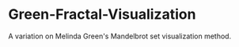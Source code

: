 Green-Fractal-Visualization
===========================

A variation on Melinda Green's Mandelbrot set visualization method.
